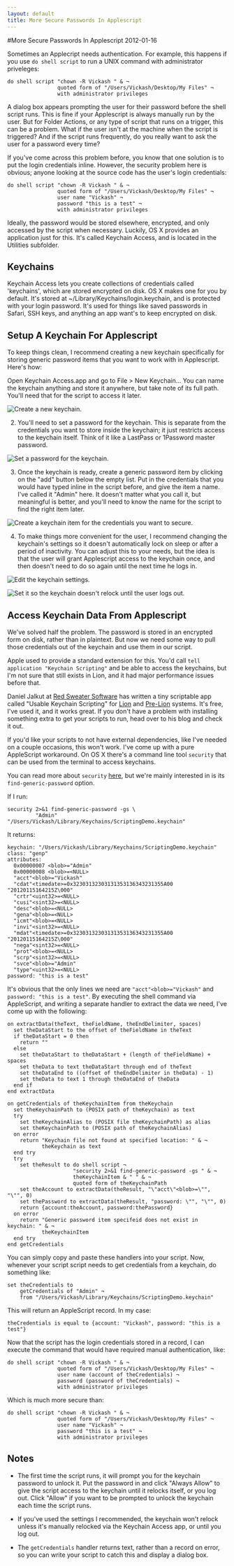 ```yaml
---
layout: default
title: More Secure Passwords In Applescript
---
```


<!-- excerpt start -->
#More Secure Passwords In Applescript
2012-01-16

Sometimes an Applecript needs authentication. For example, this happens if you use `do shell script` to run a UNIX command with administrator priveleges:

    do shell script "chown -R Vickash " & ¬
                    quoted form of "/Users/Vickash/Desktop/My Files" ¬
                    with administrator privileges


A dialog box appears prompting the user for their password before the shell script runs. This is fine if your Applescript is always manually run by the user. But for Folder Actions, or any type of script that runs on a trigger, this can be a problem. What if the user isn't at the machine when the script is triggered? And if the script runs frequently, do you really want to ask the user for a password every time?

If you've come across this problem before, you know that one solution is to put the login credentials inline. However, the security problem here is obvious; anyone looking at the source code has the user's login credentials:

    do shell script "chown -R Vickash " & ¬
                    quoted form of "/Users/Vickash/Desktop/My Files" ¬
                    user name "Vickash" ¬
                    password "this is a test" ¬
                    with administrator privileges

Ideally, the password would be stored elsewhere, encrypted, and only accessed by the script when necessary. Luckily, OS X provides an application just for this. It's called Keychain Access, and is located in the Utilities subfolder.
<!-- excerpt end -->

## Keychains

Keychain Access lets you create collections of credentials called 'keychains', which are stored encrypted on disk. OS X makes one for you by default. It's stored at ~/Library/Keychains/login.keychain,  and is protected with your login password. It's used for things like saved passwords in Safari, SSH keys, and anything an app want's to keep encrypted on disk.

## Setup A Keychain For Applescript

To keep things clean, I recommend creating a new keychain specifically for storing generic password items that you want to work with in Applescript. Here's how:

Open Keychain Access.app and go to File > New Keychain... You can name the keychain anything and store it anywhere, but take note of its full path. You'll need that for the script to access it later.

![Create a new keychain.](https://s3.amazonaws.com/vickashcodes/120116-01_more-secure-passwords-in-applescript/01.png)

2) You'll need to set a password for the keychain. This is separate from the credentials you want to store inside the keychain; it just restricts access to the keychain itself. Think of it like a LastPass or 1Password master password. 

![Set a password for the keychain.](https://s3.amazonaws.com/vickashcodes/120116-01_more-secure-passwords-in-applescript/02.png)

3) Once the keychain is ready, create a generic password item by clicking on the "add" button below the empty list. Put in the credentials that you would have typed inline in the script before, and give the item a name. I've called it "Admin" here. It doesn't matter what you call it, but meaningful is better, and you'll need to know the name for the script to find the right item later.

![Create a keychain item for the credentials you want to secure.](https://s3.amazonaws.com/vickashcodes/120116-01_more-secure-passwords-in-applescript/03.png)

4) To make things more convenient for the user, I recommend changing the keychain's settings so it doesn't automatically lock on sleep or after a period of inactivity. You can adjust this to your needs, but the idea is that the user will grant Applescript access to the keychain once, and then doesn't need to do so again until the next time he logs in.

![Edit the keychain settings.](https://s3.amazonaws.com/vickashcodes/120116-01_more-secure-passwords-in-applescript/04.png)

![Set it so the keychain doesn't relock until the user logs out.](https://s3.amazonaws.com/vickashcodes/120116-01_more-secure-passwords-in-applescript/05.png)

## Access Keychain Data From Applescript

We've solved half the problem. The password is stored in an encrypted form on disk, rather than in plaintext. But now we need some way to pull those credentials out of the keychain and use them in our script.

Apple used to provide a standard extension for this. You'd call `tell application "Keychain Scripting"` and be able to access the keychains, but I'm not sure that still exists in Lion, and it had major performance issues before that.

Daniel Jalkut at [Red Sweater Software](http://www.red-sweater.com/blog/) has written a tiny scriptable app called "Usable Keychain Scripting" for [Lion](http://www.red-sweater.com/blog/2035/usable-keychain-scripting-for-lion) and [Pre-Lion](http://www.red-sweater.com/blog/170/usable-keychain-scripting) systems. It's free, I've used it, and it works great. If you don't have a problem with installing something extra to get your scripts to run, head over to his blog and check it out.

If you'd like your scripts to not have external dependencies, like I've needed on a couple occasions, this won't work. I've come up with a pure AppleScript workaround. On OS X there's a command line tool `security` that can be used from the terminal to access keychains.

You can read more about `security` [here](http://developer.apple.com/library/mac/#documentation/Darwin/Reference/Manpages/man1/security.1.html), but we're mainly interested in is its `find-generic-password` option.

If I run:
    
    security 2>&1 find-generic-password -gs \
             "Admin" "/Users/Vickash/Library/Keychains/ScriptingDemo.keychain"
    
It returns:

    keychain: "/Users/Vickash/Library/Keychains/ScriptingDemo.keychain"
    class: "genp"
    attributes:
      0x00000007 <blob>="Admin"
      0x00000008 <blob>=<NULL>
      "acct"<blob>="Vickash"
      "cdat"<timedate>=0x32303132303131353136343231355A00 "20120115164215Z\000"
      "crtr"<uint32>=<NULL>
      "cusi"<sint32>=<NULL>
      "desc"<blob>=<NULL>
      "gena"<blob>=<NULL>
      "icmt"<blob>=<NULL>
      "invi"<sint32>=<NULL>
      "mdat"<timedate>=0x32303132303131353136343231355A00 "20120115164215Z\000"
      "nega"<sint32>=<NULL>
      "prot"<blob>=<NULL>
      "scrp"<sint32>=<NULL>
      "svce"<blob>="Admin"
      "type"<uint32>=<NULL>
    password: "this is a test"
    
It's obvious that the only lines we need are `"acct"<blob>="Vickash"` and `password: "this is a test"`. By executing the shell command via AppleScript, and writing a separate handler to extract the data we need, I've come up with the following:

    on extractData(theText, theFieldName, theEndDelimiter, spaces)
      set theDataStart to the offset of theFieldName in theText
      if theDataStart = 0 then
        return ""
      else
        set theDataStart to theDataStart + (length of theFieldName) + spaces
        set theData to text theDataStart through end of theText
        set theDataEnd to ((offset of theEndDelimiter in theData) - 1)
        set theData to text 1 through theDataEnd of theData
      end if
    end extractData

    on getCredentials of theKeychainItem from theKeychain
      set theKeychainPath to (POSIX path of theKeychain) as text
      try
        set theKeychainAlias to (POSIX file theKeychainPath) as alias
        set theKeychainPath to (POSIX path of theKeychainAlias)
      on error
        return "Keychain file not found at specified location: " & ¬
               theKeychain as text
      end try
      try
        set theResult to do shell script ¬
                         "security 2>&1 find-generic-password -gs " & ¬
                         theKeychainItem & " " & ¬
                         quoted form of theKeychainPath
        set theAccount to extractData(theResult, "\"acct\"<blob>=\"", "\"", 0)
        set thePassword to extractData(theResult, "password: \"", "\"", 0)
        return {account:theAccount, password:thePassword}
      on error
        return "Generic password item specifeid does not exist in keychain: " & ¬
               theKeychainItem
      end try
    end getCredentials
    
You can simply copy and paste these handlers into your script. Now, whenever your script script needs to get credentials from a keychain, do something like: 

    set theCredentials to 
        getCredentials of "Admin" ¬
        from "/Users/Vickash/Library/Keychains/ScriptingDemo.keychain"
    
This will return an AppleScript record. In my case:

    theCredentials is equal to {account: "Vickash", password: "this is a test"}
    
Now that the script has the login credentials stored in a record, I can execute the command that would have required manual authentication, like:

    do shell script "chown -R Vickash " & ¬
                    quoted form of "/Users/Vickash/Desktop/My Files" ¬
                    user name (account of theCredentials) ¬
                    password (password of theCredentials) ¬
                    with administrator privileges
    
Which is much more secure than:

    do shell script "chown -R Vickash " & ¬
                    quoted form of "/Users/Vickash/Desktop/My Files" ¬
                    user name "Vickash" ¬
                    password "this is a test" ¬
                    with administrator privileges
    
## Notes
 
* The first time the script runs, it will prompt you for the keychain password to unlock it. Put the password in and click "Always Allow" to give the script access to the keychain until it relocks itself, or you log out. Click "Allow" if you want to be prompted to unlock the keychain each time the script runs.

* If you've used the settings I recommended, the keychain won't relock unless it's manually relocked via the Keychain Access app, or until you log out.

* The `getCredentials` handler returns text, rather than a record on error, so you can write your script to catch this and display a dialog box.